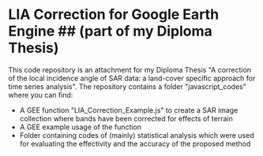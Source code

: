 # LIA Correction for Google Earth Engine ## (part of my Diploma Thesis)

This code repository is an attachment for my Diploma Thesis "A correction of the local incidence angle of SAR data: a land-cover specific approach for time series analysis".
The repository contains a folder "javascript_codes" where you can find: 
  - A GEE function "LIA_Correction_Example.js" to create a SAR image collection where bands have been corrected for effects of terrain
  - A GEE example usage of the function
  - Folder containing codes of (mainly) statistical analysis which were used for evaluating the effectivity and the accuracy of the proposed method
